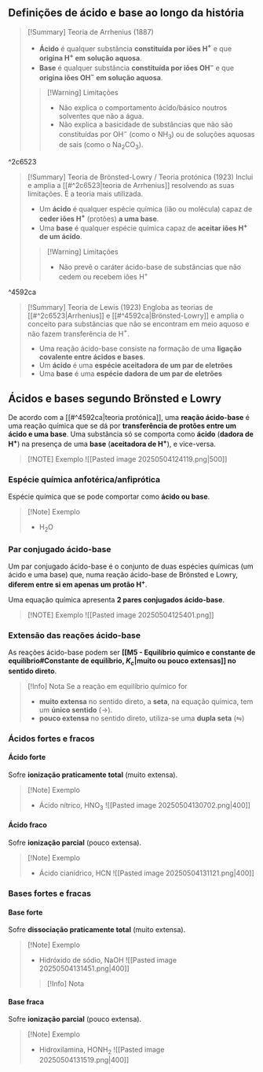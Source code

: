 ## Definições de ácido e base ao longo da história
>[!Summary] Teoria de Arrhenius (1887)
>- **Ácido** é qualquer substância **constituída por iões H$^+$** e que **origina H$^+$ em solução aquosa**.
>- **Base** é qualquer substância **constituída por iões OH$^-$** e que **origina iões OH$^-$ em solução aquosa**.
>
>>[!Warning] Limitações
>>- Não explica o comportamento ácido/básico noutros solventes que não a água.
>>- Não explica a basicidade de substâncias que não são constituídas por OH$^-$ (como o NH$_3$) ou de soluções aquosas de sais (como o Na$_2$CO$_3$).

^2c6523

>[!Summary] Teoria de Brönsted-Lowry / Teoria protónica (1923)
>Inclui e amplia a [[#^2c6523|teoria de Arrhenius]] resolvendo as suas limitações. É a teoria mais utilizada.
>- Um **ácido** é qualquer espécie química (ião ou molécula) capaz de **ceder iões H$^+$** (protões) **a uma base**.
>- Uma **base** é qualquer espécie química capaz de **aceitar iões H$^+$ de um ácido**.
>
>>[!Warning] Limitações
>>- Não prevê o caráter ácido-base de substâncias que não cedem ou recebem iões H$^+$

^4592ca

>[!Summary] Teoria de Lewis (1923)
>Engloba as teorias de [[#^2c6523|Arrhenius]] e [[#^4592ca|Brönsted-Lowry]] e amplia o conceito para substâncias que não se encontram em meio aquoso e não fazem transferência de H$^+$.
>
>- Uma reação ácido-base consiste na formação de uma **ligação covalente entre ácidos e bases**.
>- Um **ácido** é uma **espécie aceitadora de um par de eletrões**
>- Uma **base** é uma **espécie dadora de um par de eletrões**
## Ácidos e bases segundo Brönsted e Lowry
De acordo com a [[#^4592ca|teoria protónica]], uma **reação ácido-base** é uma reação química que se dá por **transferência de protões entre um ácido e uma base**. Uma substância só se comporta como **ácido** (**dadora de H$^+$**) na presença de uma **base** (**aceitadora de H$^+$**), e vice-versa.

> [!NOTE] Exemplo
> ![[Pasted image 20250504124119.png|500]]
### Espécie química anfotérica/anfiprótica
Espécie química que se pode comportar como **ácido ou base**.
>[!Note] Exemplo
>- H$_2$O
### Par conjugado ácido-base
Um par conjugado ácido-base é o conjunto de duas espécies químicas (um ácido e uma base) que, numa reação ácido-base de Brönsted e Lowry, **diferem entre si em apenas um protão H$^+$**.

Uma equação química apresenta **2 pares conjugados ácido-base**.

> [!NOTE] Exemplo
> ![[Pasted image 20250504125401.png]]
### Extensão das reações ácido-base
As reações ácido-base podem ser **[[M5 - Equilíbrio químico e constante de equilíbrio#Constante de equilíbrio, $K_c$|muito ou pouco extensas]] no sentido direto**.

>[!Info] Nota
>Se a reação em equilíbrio químico for
>- **muito extensa** no sentido direto, a **seta**, na equação química, tem um **único sentido** ($\longrightarrow$).
>- **pouco extensa** no sentido direto, utiliza-se uma **dupla seta** ($\leftrightharpoons$)

### Ácidos fortes e fracos
#### Ácido forte
Sofre **ionização praticamente total** (muito extensa).
>[!Note] Exemplo
>- Ácido nítrico, HNO$_3$
>  ![[Pasted image 20250504130702.png|400]]
#### Ácido fraco
Sofre **ionização parcial** (pouco extensa).
>[!Note] Exemplo
>- Ácido cianídrico, HCN
>  ![[Pasted image 20250504131121.png|400]]
### Bases fortes e fracas
#### Base forte
Sofre **dissociação praticamente total** (muito extensa).
>[!Note] Exemplo
>- Hidróxido de sódio, NaOH
>  ![[Pasted image 20250504131451.png|400]]
>  >[!Info] Nota
#### Base fraca
Sofre **ionização parcial** (pouco extensa).
>[!Note] Exemplo
>- Hidroxilamina, HONH$_2$
>  ![[Pasted image 20250504131519.png|400]]
